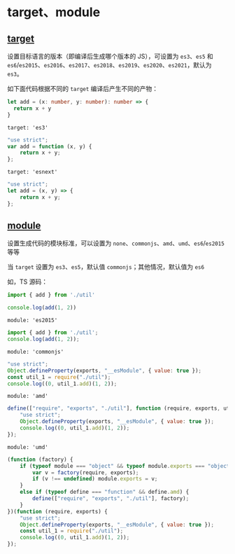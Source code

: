 # target、module

## [target](https://www.typescriptlang.org/tsconfig#target)

设置目标语言的版本（即编译后生成哪个版本的 JS），可设置为 `es3`、`es5` 和 `es6`/`es2015`、`es2016`、`es2017`、`es2018`、`es2019`、`es2020`、`es2021`，默认为 `es3`。

如下面代码根据不同的 `target` 编译后产生不同的产物：

```ts
let add = (x: number, y: number): number => {
  return x + y
}
```

`target: 'es3'`

```js
"use strict";
var add = function (x, y) {
    return x + y;
};
```

`target: 'esnext'`

```js
"use strict";
let add = (x, y) => {
    return x + y;
};
```

## [module](https://www.typescriptlang.org/tsconfig#module)

设置生成代码的模块标准，可以设置为 `none`、`commonjs`、`amd`、`umd`、`es6`/`es2015` 等等

当 `target` 设置为 `es3`、`es5`，默认值 `commonjs`；其他情况，默认值为 `es6`

如，TS 源码：

```ts
import { add } from './util'

console.log(add(1, 2))
```

`module: 'es2015'`

```js
import { add } from './util';
console.log(add(1, 2));
```

`module: 'commonjs'`

```js
"use strict";
Object.defineProperty(exports, "__esModule", { value: true });
const util_1 = require("./util");
console.log((0, util_1.add)(1, 2));
```

`module: 'amd'`

```js
define(["require", "exports", "./util"], function (require, exports, util_1) {
    "use strict";
    Object.defineProperty(exports, "__esModule", { value: true });
    console.log((0, util_1.add)(1, 2));
});
```

`module: 'umd'`

```js
(function (factory) {
    if (typeof module === "object" && typeof module.exports === "object") {
        var v = factory(require, exports);
        if (v !== undefined) module.exports = v;
    }
    else if (typeof define === "function" && define.amd) {
        define(["require", "exports", "./util"], factory);
    }
})(function (require, exports) {
    "use strict";
    Object.defineProperty(exports, "__esModule", { value: true });
    const util_1 = require("./util");
    console.log((0, util_1.add)(1, 2));
});
```